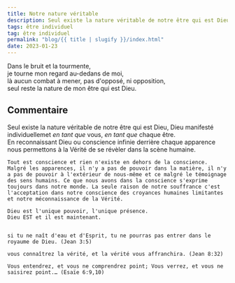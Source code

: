 ```yaml
---
title: Notre nature véritable
description: Seul existe la nature véritable de notre être qui est Dieu
tags: être individuel
tag: être individuel
permalink: "blog/{{ title | slugify }}/index.html"
date: 2023-01-23
---
```

Dans le bruit et la tourmente,  
je tourne mon regard au-dedans de moi,  
là aucun combat à mener, pas d'opposé, ni opposition,  
seul reste la nature de mon être qui est Dieu.

## Commentaire

Seul existe la nature véritable de notre être qui est Dieu, Dieu manifesté individuellemet *en tant que* vous, *en tant que* chaque être.  
En reconnaissant Dieu ou conscience infinie derrière chaque apparence nous permettons à la Vérité de se révèler dans la scène humaine.

```
Tout est conscience et rien n'existe en dehors de la conscience. Malgré les apparences, il n'y a pas de pouvoir dans la matière, il n'y a pas de pouvoir à l'extérieur de nous-même et ce malgré le témoignage des sens humains. Ce que nous avons dans la conscience s'exprime toujours dans notre monde. La seule raison de notre souffrance c'est l'acceptation dans notre conscience des croyances humaines limitantes et notre méconnaissance de la Vérité.  
  
Dieu est l'unique pouvoir, l'unique présence.  
Dieu EST et il est maintenant.

```

<pre class="La Parole"><code>
si tu ne naît d'eau et d'Esprit, tu ne pourras pas entrer dans le royaume de Dieu. (Jean 3:5)   

vous connaîtrez la vérité, et la vérité vous affranchira. (Jean 8:32) 

Vous entendrez, et vous ne comprendrez point; Vous verrez, et vous ne saisirez point.… (Esaïe 6:9,10)  

</code></pre>